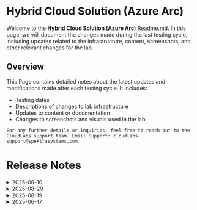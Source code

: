 # Hybrid Cloud Solution (Azure Arc)

Welcome to the **Hybrid Cloud Solution (Azure Arc)** Readme.md. In this page, we will document the changes made during the last testing cycle, including updates related to the infrastructure, content, screenshots, and other relevant changes for the lab.

## Overview

This Page contains detailed notes about the latest updates and modifications made after each testing cycle. It includes:

- Testing dates
- Descriptions of changes to lab infrastructure
- Updates to content or documentation
- Changes to screenshots and visuals used in the lab

`For any further details or inquiries, feel free to reach out to the CloudLabs support team. Email Support: cloudlabs-support@spektrasystems.com`

# Release Notes

<details>
  <summary>2025-09-10</summary>

## Release Date: 2025-09-10

### Summary of Changes

- The lab has been successfully tested, and the lab content along with validations have been reviewed and updated.

### Testing Notes

- **Testing Date**: 2025-09-10

### Testing Scope 

- Performed end to end lab testing and all validations were successful, updated lab guide for better clarity.

</details>

<details>
  <summary>2025-08-29</summary>

### Release Date: 2025-08-19

## Summary of Changes

Updates including new task steps for SQL server onboard to azure arc and removed 2 task in Enable GitOps Configuration on connected K8s Cluster to clear kubernetes image issue.

## Infrastructure Changes

NA

## Content Changes
  
Made minor enhancements for improved clarity and flow.

## Screenshot Updates

  - UI Screenshots: Refreshed screenshots to align with updated steps (e.g., SQL Server onboarding to Azure Arc).
  - Instruction Refinements: Improved clarity in task steps and added a concluding section for better flow.
## Validation

  - Exercise 5 (GitOps Configuration on Connected Kubernetes Cluster): Removed a few tasks (3, 5, and 6) due to dependency issues with unavailable Kubernetes images.
  - Exercise 3 (Onboard SQL Server to Arc): Revised Task 2 (Register Azure Arc-enabled SQL Server) with clearer instructions following script updates.
## Testing Notes

- **Test Date**: 2025-08-28

## **Testing Scope**

Tested and updated a few tasks to improve the experience where instructors and users encountered difficulties.

---
</details>


<details>
  <summary>2025-08-19</summary>

### Release Date: 2025-08-19

## Summary of Changes

Minor updates including clearer UI screenshots and redefined instructions for improved clarity and accuracy.

## Infrastructure Changes

NA

## Content Changes
  
Instructions were updated to be more precise and clear.

## Screenshot Updates

- Minor updates:
  - **Updated UI Screenshots:** Replaced outdated screenshots with updated ones matching the new Azure UI.
  - **Instructions Refinement:** Added clarifying screenshots where instructions required better visual support.

## Validation

 - **Updated the validation**
   - Exercise 1 – Task 5: Corrected validation for the policy assignment to ensure accurate identification of compliant and non-compliant resources. 
   - Exercise 2 – Task 2: Fixed validation for onboarding Azure Arc-enabled servers to Microsoft Sentinel.

## Testing Notes

- **Test Date**: 2025-08-14

## **Testing Scope**

Performed end-to-end validation and functionality testing to confirm overall lab performance.

---
</details>


<details>
  <summary>2025-06-17</summary>

### Release Date: 2025-06-17

- **Testing Date**: 2025-06-17

## Infrastructure Changes

NA

## Content Changes
  
Instructions were updated to be more precise and clear.

## Screenshot Updates

Screenshots were updated to enhance the overall user experience. 

## Validation

NA

## Testing Notes

- **Test Validation Summary**: Validated the lab guide steps.

---
</details>




